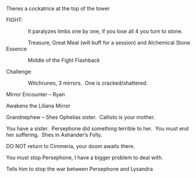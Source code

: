 Theres a cockatrice at the top of the tower

FIGHT:

               It paralyzes limbs one by one, if you lose all 4 you turn to stone.

               Treasure, Great Meal (will buff for a session) and Alchemical Stone Essence

               Middle of the Fight Flashback

Challenge:

               Witchrunes, 3 mirrors.  One is cracked/shattered. 

Mirror Encounter – Ryan

Awakens the Liliana Mirror

Grandnephew – Shes Ophelias sister.  Callisto is your mother.

You have a sister.  Persephone did something terrible to her.  You must end her suffering.  Shes in Ashander’s Folly.

DO NOT return to Cimmeria, your doom awaits there.

You must stop Persephone, I have a bigger problem to deal with.

Tells him to stop the war between Persephone and Lysandra